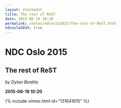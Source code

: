 ```yaml
---
layout: stackedit
title: The rest of ReST
date: 2015-06-19 10:20
permalink: /notes/ndcoslo2015/The-rest-of-ReST.html
ndcoslo2015: true
---
```


# NDC Oslo 2015

## The rest of ReST
*by Dylan Beattie*

**2015-06-19 10:20**

{% include vimeo.html id="131641615" %}